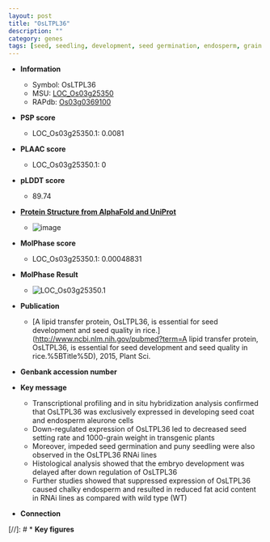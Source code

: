 ```yaml
---
layout: post
title: "OsLTPL36"
description: ""
category: genes
tags: [seed, seedling, development, seed germination, endosperm, grain weight]
---
```


* **Information**  
    + Symbol: OsLTPL36  
    + MSU: [LOC_Os03g25350](http://rice.plantbiology.msu.edu/cgi-bin/ORF_infopage.cgi?orf=LOC_Os03g25350)  
    + RAPdb: [Os03g0369100](http://rapdb.dna.affrc.go.jp/viewer/gbrowse_details/irgsp1?name=Os03g0369100)  

* **PSP score**  
    + LOC_Os03g25350.1: 0.0081 

* **PLAAC score**  
    + LOC_Os03g25350.1: 0 

* **pLDDT score**
    + 89.74

* **[Protein Structure from AlphaFold and UniProt](https://www.uniprot.org/uniprotkb/Q10KV4/entry#structure)**
    + ![image](https://ricepsp.github.io/images/Q1/AF-Q10KV4-F1.png)

* **MolPhase score**
    + LOC_Os03g25350.1: 0.00048831

* **MolPhase Result**
    + ![LOC_Os03g25350.1](https://304243504.github.io/Pictures/LOC_Os03g/LOC_Os03g25350.1.png)

* **Publication**  
    + [A lipid transfer protein, OsLTPL36, is essential for seed development and seed quality in rice.](http://www.ncbi.nlm.nih.gov/pubmed?term=A lipid transfer protein, OsLTPL36, is essential for seed development and seed quality in rice.%5BTitle%5D), 2015, Plant Sci.

* **Genbank accession number**  

* **Key message**  
    + Transcriptional profiling and in situ hybridization analysis confirmed that OsLTPL36 was exclusively expressed in developing seed coat and endosperm aleurone cells
    + Down-regulated expression of OsLTPL36 led to decreased seed setting rate and 1000-grain weight in transgenic plants
    + Moreover, impeded seed germination and puny seedling were also observed in the OsLTPL36 RNAi lines
    + Histological analysis showed that the embryo development was delayed after down regulation of OsLTPL36
    + Further studies showed that suppressed expression of OsLTPL36 caused chalky endosperm and resulted in reduced fat acid content in RNAi lines as compared with wild type (WT)

* **Connection**  

[//]: # * **Key figures**  


